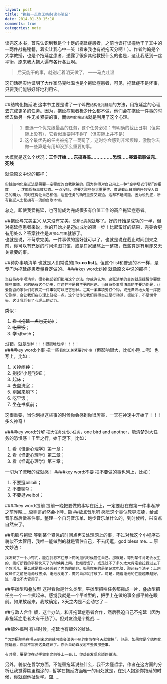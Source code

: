 ```yaml
---
layout: post
title: "拖拉一点也无妨de读书笔记"
date: 2014-01-30 15:18
comments: true
categories: note
---
```


读完这本书，首先认识到我是个十足的拖延症患者，之前也误打误撞地干了其中的一两件战拖秘籍，着实让我心中一笑（看来我也有战拖天分啊！）。作者约翰是个大学教授，也是个拖延症患者，透露了很多其他教授什么的也是，这让我感到一丝平衡，原来我大拖人遍布各行各业啊。    

> 后天能干的事，就别赶着明天做了。 ——马克吐温

这句话确实地证明了大作家马克吐温也是个拖延症患者，可见，拖延症不是坏事，只要我们能够好好地利用它。    
<!--more-->
***

##结构化拖延法
这本书主要是讲了一个叫做`结构化拖延法`的方法，用拖延症的心理去完成更多的任务。因为，拖延症患者极少什么都不做，他们会在拖延一件事的时候去做另一件无关紧要的事，而`结构化拖延法`就是利用了这个心理。    
> 1. 要选一个优先级最高的任务，这个任务必须：有明确的截止日期（但实际上没有），它看似重要得不得了（但实际上并不是）     
> 2. 这个最优先的任务被拖了一两周了，这时你会感到非常烦躁，激励你去做一些算是有用却没那么重要的事。

大概就是这么个状况：**工作开始.....东搞西搞...............恐慌.....哭着把事做完..死线** 

就像原文中说的那样：
```
实践结构化拖延法是需要一定程度的自我欺骗的。因为你得对自己用上一种“金字塔式传销”的招数    ，才能保持高效状态。一点没错，你要为那些夸大重要性、虚设截止日期的任务投入自己的精力，同时还得让自己相信，这些任务的确既重要又紧迫。这都不是问题，因为说到底，所有拖延人士都拥有一流的自欺本领。
```
总之，即使我爱拖延，也可能成为完成很多有价值工作的高产拖延症患者。

##拖延与完美主义
从来没有完美，`没那么完美`就够了。好的开始是成功的一半，但对拖延症患者来说，烂的开始才是迈向成功的第一步！比起蛮好的结果，完美会更有用处么？答案往往是`没那么完美`就够了。    
也就是说，不苛求完美，一件事做的蛮好就可以了，也就是说在截止时间到来之前，你可以有充足的时间泡图书馆，或是在家里熬上一整夜，做些算是有用却又无关紧要的事。

##待办事项清单
也就是人们常说的[**To-do list**]。但这个list和普通的不一样，是专门为拖延症患者量身定做的。
####key word:划掉
就像原文中说的那样：
```
当日待办事项清单。很多拖延者们都用这个办法。你或许认为，这张清单的目的就是提醒你要做哪些事情。它的确有这个功用，可这并不是最主要的用途。当日待办事项清单的主要功能是，让爱拖沓的家伙们每做完一件事就可以把它划掉。在某一条事项旁打个钩，或是潇洒地大笔一挥把它删掉，会让我们在心理上轻松一点。这个动作让我们觉得自己是行动派，很能干，不是懒骨头。这让我们有了心理上的动力。
```
类似：
 1. ~~看《拖延一点也无妨》~~； 
 2. ~~吃早饭~~； 
 3. ~~学习bash~~；

没错，就是`划掉！！！狠狠地划掉！！！！`  
####key word:小事
把一些`看似无关紧要的小事`（但影响很大，比如小睡....呃）也写上，比如：
 1. 关掉闹钟； 
 2. 别按“小睡”按钮； 
 3. 起床； 
 4. 去盥洗室； 
 4. 别回来躺下；
 5. 吃早饭；
 6. 坐在书桌前；       

这很重要，当你划掉这些事的时候你会感到你很厉害，一天在神速中开始了！！！多么神奇！   

####key word:分解
把`大任务分成小任务`，one bird and another，能清楚对大任务的恐惧感！千里之行，始于足下。比如：
 1. 看《怪诞心理学》第一章； 
 2. 看《怪诞心理学》第二章； 
 3. 看《怪诞心理学》第三章； 

一切为了流畅的成就感！
####key word:不要
把不要做的事也列上，比如：
 1. 不要逛bilibili； 
 2. 不要聊Q； 
 3. 不要逛weiboi；
 
####key word:提前
提前一晚把要做的事写在纸上，一定要赶在做第一件事*起床*之前昨晚.....否则哥必然会小睡...额
##放点音乐吧
感觉这个类似教导海豚，给点音乐然后做某件事。整理一个自习音乐单，跑步音乐单什么的，到时候听，兴奋点自然来了。

##电脑与拖延
等到某个紧急的时间点再去处理网上的事，不过对我这个小程序员貌似不太管用，我唯一能做到的就是管住自己，不去闲逛，god bless me......原文妙法：
```
我发现了一个小窍门，能在我忍不住想上网闲逛的时候管住自己。那就是，等到某件肯定会发生的、能打断我的事情快来了的时候再上网。比如我饿了，或是过不了多久太太肯定会拉我过去干个急活儿，要么就是我已经感到了内急的前兆。如果你用的是笔记本电脑，那还有个法子：上网收邮件之前把电源线拔掉，电池没电了，魔咒自然就打破了。可是，随着电池的性能越来越好，这一招也不大管用了。
```

##平摊型和叠放型
这得看你是什么类型，平摊型把啥任务都摊成一片，叠放型把任务一个一个摞起来。感觉我就是一个平摊型的，把手上在做的事全部平摊在眼前。如果放起来，我敢确定，3天之内是不会动它了....

##与敌人合作
额，这个办法，和非拖延症患者合作，然后强迫自己不拖延（因为非拖延症患者太有干劲了）。但对友谊是个挑战.....

##额外福利
有些时候，拖延也有额外的好处。
```
“切勿把那些在明天到来之前就可能会消失不见的事情在今天就做掉”。但是，如果你是个结构化拖延者，你就不需要这条建议了。你会自动自发地不去做那些事。
```
```
有时候，要是你在动手做事之前等上一会儿，你就会发现合适的做法。
```


另外，貌似在哲学方面，不能替拖延说些什么，我不太懂哲学，作者在这方面的分析让我觉得糊里糊涂的...哲学在拖延方面唯一的用处就是，在别人抱怨你拖延的时候，你就跟他扯哲学。囧.....
